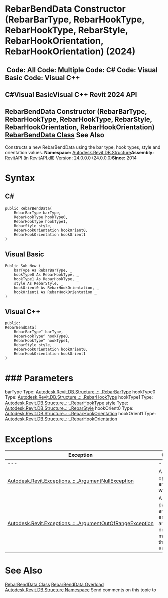 # RebarBendData Constructor (RebarBarType, RebarHookType, RebarHookType, RebarStyle, RebarHookOrientation, RebarHookOrientation) (2024)

﻿
 Code: All Code: Multiple Code: C# Code: Visual Basic Code: Visual C++   
---  
C#Visual BasicVisual C++
Revit 2024 API  
---  
RebarBendData Constructor (RebarBarType, RebarHookType, RebarHookType, RebarStyle, RebarHookOrientation, RebarHookOrientation)  
[RebarBendData Class](027b5619-ad82-74b3-1d78-efe86a1ef96b.md "RebarBendData Class") See Also  
---  
Constructs a new RebarBendData using the bar type, hook types, style and orientation values. 
**Namespace:** [Autodesk.Revit.DB.Structure](d586b341-f687-9d90-e96d-255806b7d4fc.md "Autodesk.Revit.DB.Structure Namespace")**Assembly:** RevitAPI (in RevitAPI.dll) Version: 24.0.0.0 (24.0.0.0)**Since:** 2014 
# Syntax
C#  
---  
```text
public RebarBendData(
	RebarBarType barType,
	RebarHookType hookType0,
	RebarHookType hookType1,
	RebarStyle style,
	RebarHookOrientation hookOrient0,
	RebarHookOrientation hookOrient1
)
```
  
Visual Basic  
---  
```text
Public Sub New ( _
	barType As RebarBarType, _
	hookType0 As RebarHookType, _
	hookType1 As RebarHookType, _
	style As RebarStyle, _
	hookOrient0 As RebarHookOrientation, _
	hookOrient1 As RebarHookOrientation _
)
```
  
Visual C++  
---  
```text
public:
RebarBendData(
	RebarBarType^ barType, 
	RebarHookType^ hookType0, 
	RebarHookType^ hookType1, 
	RebarStyle style, 
	RebarHookOrientation hookOrient0, 
	RebarHookOrientation hookOrient1
)
```
  
# ### Parameters
barType
    Type: [Autodesk.Revit.DB.Structure..::..RebarBarType](467b44cc-54e7-3ecf-07e1-ad15d05fe800.md "RebarBarType Class")
hookType0
    Type: [Autodesk.Revit.DB.Structure..::..RebarHookType](3c7a78d5-f92b-e58b-e7c9-7927537498fd.md "RebarHookType Class")
hookType1
    Type: [Autodesk.Revit.DB.Structure..::..RebarHookType](3c7a78d5-f92b-e58b-e7c9-7927537498fd.md "RebarHookType Class")
style
    Type: [Autodesk.Revit.DB.Structure..::..RebarStyle](a9ac65a6-29e6-25e5-caca-502e21385f47.md "RebarStyle Enumeration")
hookOrient0
    Type: [Autodesk.Revit.DB.Structure..::..RebarHookOrientation](e8365754-0811-8d4e-864a-55bf34af3a87.md "RebarHookOrientation Enumeration")
hookOrient1
    Type: [Autodesk.Revit.DB.Structure..::..RebarHookOrientation](e8365754-0811-8d4e-864a-55bf34af3a87.md "RebarHookOrientation Enumeration")
# Exceptions
| Exception | Condition |
| --- | --- |
| --- | --- |
| [Autodesk.Revit.Exceptions..::..ArgumentNullException](631e1424-60f4-929b-4e52-dda9dcd26316.md "ArgumentNullException Class") | A non-optional argument was null |
| [Autodesk.Revit.Exceptions..::..ArgumentOutOfRangeException](60f148c9-ece0-a6bb-4e12-bb4a9c8c8a24.md "ArgumentOutOfRangeException Class") | A value passed for an enumeration argument is not a member of that enumeration |

# See Also
[RebarBendData Class](027b5619-ad82-74b3-1d78-efe86a1ef96b.md "RebarBendData Class")
[RebarBendData Overload](4d1aabbd-79b2-617f-151b-2e4097c8a4d5.md "RebarBendData Constructor")
[Autodesk.Revit.DB.Structure Namespace](d586b341-f687-9d90-e96d-255806b7d4fc.md "Autodesk.Revit.DB.Structure Namespace")
Send comments on this topic to 